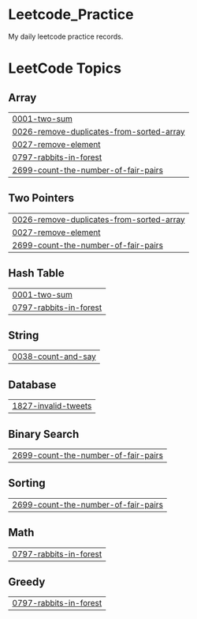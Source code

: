 # Leetcode_Practice
My daily leetcode practice records.

<!---LeetCode Topics Start-->
# LeetCode Topics
## Array
|  |
| ------- |
| [0001-two-sum](https://github.com/SDGCODES/Leetcode_Practice/tree/master/0001-two-sum) |
| [0026-remove-duplicates-from-sorted-array](https://github.com/SDGCODES/Leetcode_Practice/tree/master/0026-remove-duplicates-from-sorted-array) |
| [0027-remove-element](https://github.com/SDGCODES/Leetcode_Practice/tree/master/0027-remove-element) |
| [0797-rabbits-in-forest](https://github.com/SDGCODES/Leetcode_Practice/tree/master/0797-rabbits-in-forest) |
| [2699-count-the-number-of-fair-pairs](https://github.com/SDGCODES/Leetcode_Practice/tree/master/2699-count-the-number-of-fair-pairs) |
## Two Pointers
|  |
| ------- |
| [0026-remove-duplicates-from-sorted-array](https://github.com/SDGCODES/Leetcode_Practice/tree/master/0026-remove-duplicates-from-sorted-array) |
| [0027-remove-element](https://github.com/SDGCODES/Leetcode_Practice/tree/master/0027-remove-element) |
| [2699-count-the-number-of-fair-pairs](https://github.com/SDGCODES/Leetcode_Practice/tree/master/2699-count-the-number-of-fair-pairs) |
## Hash Table
|  |
| ------- |
| [0001-two-sum](https://github.com/SDGCODES/Leetcode_Practice/tree/master/0001-two-sum) |
| [0797-rabbits-in-forest](https://github.com/SDGCODES/Leetcode_Practice/tree/master/0797-rabbits-in-forest) |
## String
|  |
| ------- |
| [0038-count-and-say](https://github.com/SDGCODES/Leetcode_Practice/tree/master/0038-count-and-say) |
## Database
|  |
| ------- |
| [1827-invalid-tweets](https://github.com/SDGCODES/Leetcode_Practice/tree/master/1827-invalid-tweets) |
## Binary Search
|  |
| ------- |
| [2699-count-the-number-of-fair-pairs](https://github.com/SDGCODES/Leetcode_Practice/tree/master/2699-count-the-number-of-fair-pairs) |
## Sorting
|  |
| ------- |
| [2699-count-the-number-of-fair-pairs](https://github.com/SDGCODES/Leetcode_Practice/tree/master/2699-count-the-number-of-fair-pairs) |
## Math
|  |
| ------- |
| [0797-rabbits-in-forest](https://github.com/SDGCODES/Leetcode_Practice/tree/master/0797-rabbits-in-forest) |
## Greedy
|  |
| ------- |
| [0797-rabbits-in-forest](https://github.com/SDGCODES/Leetcode_Practice/tree/master/0797-rabbits-in-forest) |
<!---LeetCode Topics End-->